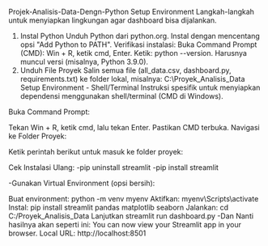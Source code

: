Projek-Analisis-Data-Dengn-Python
Setup Environment
Langkah-langkah untuk menyiapkan lingkungan agar dashboard bisa dijalankan.

1. Instal Python
Unduh Python dari python.org.
Instal dengan mencentang opsi "Add Python to PATH".
Verifikasi instalasi:
Buka Command Prompt (CMD): Win + R, ketik cmd, Enter.
Ketik: python --version.
Harusnya muncul versi (misalnya, Python 3.9.0).
2. Unduh File Proyek
Salin semua file (all_data.csv, dashboard.py, requirements.txt) ke folder lokal, misalnya: C:\Proyek_Analisis_Data
Setup Environment - Shell/Terminal
Instruksi spesifik untuk menyiapkan dependensi menggunakan shell/terminal (CMD di Windows).

Buka Command Prompt:

Tekan Win + R, ketik cmd, lalu tekan Enter.
Pastikan CMD terbuka.
Navigasi ke Folder Proyek:

Ketik perintah berikut untuk masuk ke folder proyek:

Cek Instalasi Ulang: -pip uninstall streamlit -pip install streamlit

-Gunakan Virtual Environment (opsi bersih):

Buat environment: python -m venv myenv
Aktifkan: myenv\Scripts\activate
Instal: pip install streamlit pandas matplotlib seaborn
Jalankan: cd C:/Proyek_Analisis_Data
Lanjutkan streamlit run dashboard.py
-Dan Nanti hasilnya akan seperti ini: You can now view your Streamlit app in your browser. Local URL: http://localhost:8501